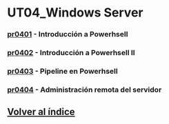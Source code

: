 # UT04_Windows Server

### [pr0401](./practicas/pr0401/pr0401.md) - Introducción a Powerhsell

### [pr0402](./practicas/pr0402/pr0402.md) - Introducción a Powerhsell II

### [pr0403](./practicas/pr0403/pr0403.md) - Pipeline en Powerhsell

### [pr0404](./practicas/pr0404/pr0404.md) - Administración remota del servidor

## [Volver al índice](../index.md)